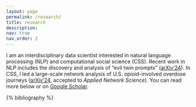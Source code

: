 ```yaml
---
layout: page
permalink: /research/
title: research
description:
nav: true
nav_order: 2
---
```


I am an interdisciplinary data scientist interested in natural language processing (NLP) and computational social science (CSS). Recent work in NLP includes the discovery and analysis of “evil twin prompts” (<a href="https://arxiv.org/abs/2311.07064">arXiv‘24</a>). In CSS, I led a large-scale network analysis of U.S. opioid-involved overdose journeys (<a href="https://arxiv.org/abs/2402.03924">arXiv‘24</a>, accepted to *Applied Network Science*). You can read more below or on <a href="https://scholar.google.com/citations?user=fXWneGkAAAAJ&hl">Google Scholar</a>.

<div class="publications">
{% bibliography %}

</div>
